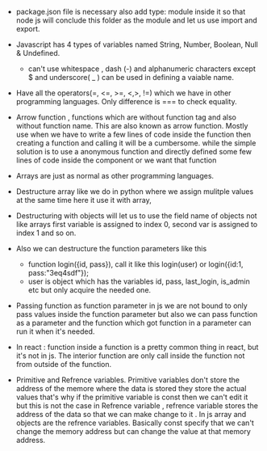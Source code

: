- package.json file is necessary also add type: module inside it so that node js will conclude this folder as the module and
    let us use import and export.

- Javascript has 4 types of variables named String, Number, Boolean, Null & Undefined.
    - can't use whitespace , dash (-) and alphanumeric characters except $ and underscore( _ ) can be used in defining a
        vaiable name.

- Have all the operators(=, <=, >=, <,>, !=) which we have in other programming languages. Only difference is === to check equality.

- Arrow function , functions which are without function tag and also without function name. This are also known as arrow 
    function. Mostly use when we have to write a few lines of code inside the function then creating a function and calling it will be a cumbersome. while the simple solution is to use a anonymous function and directly defined some few
    lines of code inside the component or we want that function

- Arrays are just as normal as other programming languages.

- Destructure array like we do in python where we assign mulitple values at the same time here it use it with array, 
- Destructuring with objects will let us to use the field name of objects not like arrays first variable is assigned to 
    index 0, second var is assigned to index 1 and so on. 

- Also we can destructure the function parameters like this
    - function login({id, pass}), call it like this login(user) or login({id:1, pass:"3eq4sdf"});
    - user is object which has the variables id, pass, last_login, is_admin etc but only acquire the needed one. 

- Passing function as function parameter in js we are not bound to only pass values inside the function parameter but also 
    we can pass function as a parameter and the function which got function in a parameter can run it when it's needed.

- In react : function inside a function is a pretty common thing in react, but it's not in js. The interior function are only
    call inside the function not from outside of the function.

- Primitive and Refrence variables. Primitive  variables don't store the address of the memore where the data is stored they 
    store the actual values that's why if the primitive variable is const then we can't edit it but this is not the case
    in Refrence variable , refrence variable stores the address of the data so that we can make change to it . In js 
    array and objects are the refrence variables. Basically const specify that we can't change the memory address but can change the value at that memory address.
